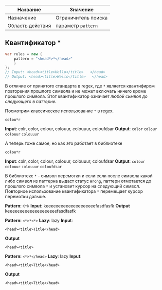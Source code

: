 | Название | Значение |
|---|---|
| Назначение | Ограничитель поиска |
| Область действия | параметр `pattern` |


## Квантификатор \*

```csharp
var rules = new { 
    pattern = "<head*>*</head>"
    }
};
// Input: <head><title>Hello</title>   </head>
// Output: <head><title>Hello</title>   </head>
```

В отличие от принятого стандарта в regex, где `*` является квантифиром повторения прошлого символа и не может включать ничего кроме прошлого символа. Этот квантификатор означает *любой символ до следующего в паттерне*. 

Посмотрим классическое использование `*` в regex.

```regex
colou*r
```

**Input**: colr, color, colour, colouur, colouuur, coloufdsar
**Output**: `color` `colour` `colouur` `colouuur`

А теперь тоже самое, но как это работает в библиотеке

```regex
colou*r
```

**Input**: colr, color, colour, colouur, colouuur, coloufdsar
**Output**:  `colour` `colouur` `colouuur` `coloufdsar`

В библиотеке `*` - символ перемотки и если если после символа какой либо символ из паттерна выдаст статус `Wrong`, паттерн отмотается до прошлого символа `*` и установит курсор на следующий символ. Повторное использование квантификатора `*` перемещает курсор перемотки дальше. 

**Pattern**: `K*k`
**Input**: keeeeeeeeeeeeeeeeeeeefasdfasfk
**Output** keeeeeeeeeeeeeeeeeeeefasdfasfk

**Pattern**: `<*>*<*>` 
**Lazy**: lazy
**Input**: 
```text
<head><title>Title</head>
```
**Output** 
```text
<head><title>
```

**Pattern**: `<*>*</head>` 
**Lazy**: lazy
**Input**: 
```text
<head><title>Title</head>
```
**Output** 
```text
<head><title>Title</head>
```